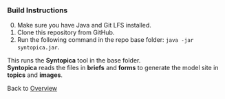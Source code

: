 ### Build Instructions

0. Make sure you have Java and Git LFS installed.
1. Clone this repository from GitHub.
2. Run the following command in the repo base folder: `java -jar syntopica.jar`.

This runs the **Syntopica** tool in the base folder. <br/>
**Syntopica** reads the files in **briefs** and **forms** to generate the model site in **topics** and **images**.

Back to [Overview](README.md/#overview)
